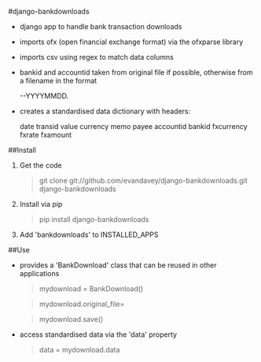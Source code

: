 #django-bankdownloads

* django app to handle bank transaction downloads

* imports ofx (open financial exchange format) via the ofxparse library

* imports csv using regex to match data columns

* bankid and accountid taken from original file if possible, otherwise from a filename in the format

	<bankid>-<accountid>-YYYYMMDD.<ext>
		
* creates a standardised data dictionary with headers:

	date
	transid
	value
	currency
	memo
	payee
	accountid
	bankid
	fxcurrency
	fxrate
	fxamount
	

##Install

1. Get the code

	> git clone git://github.com/evandavey/django-bankdownloads.git django-bankdownloads
	
2. Install via pip

	> pip install django-bankdownloads
	
3. Add 'bankdownloads' to INSTALLED_APPS

##Use

* provides a 'BankDownload' class that can be reused in other applications

	> mydownload = BankDownload()
	
	> mydownload.original_file=<file>
	
	> mydownload.save()
	
* access standardised data via the 'data' property

	> data = mydownload.data
	



